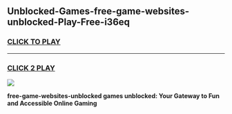 
## Unblocked-Games-free-game-websites-unblocked-Play-Free-i36eq
<h3>
<a href="https://premium76.site?title=free-game-websites-unblocked&ref=21A">CLICK TO PLAY</a></h3>
<hr>

<h3>
<a href="https://premium76.site?title=free-game-websites-unblocked&ref=21A">CLICK 2 PLAY</a>
  
</h3>

<a href="https://premium76.site?title=free-game-websites-unblocked&ref=21A"><img src="https://clearcache.store/games.png"></a>


**free-game-websites-unblocked games unblocked: Your Gateway to Fun and Accessible Online Gaming**
